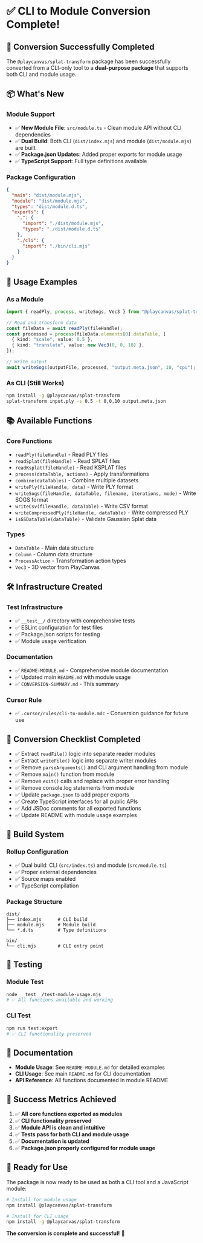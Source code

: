 # ✅ CLI to Module Conversion Complete!

## 🎉 **Conversion Successfully Completed**

The `@playcanvas/splat-transform` package has been successfully converted from a CLI-only tool to a **dual-purpose package** that supports both CLI and module usage.

## 📦 **What's New**

### **Module Support**

- ✅ **New Module File**: `src/module.ts` - Clean module API without CLI dependencies
- ✅ **Dual Build**: Both CLI (`dist/index.mjs`) and module (`dist/module.mjs`) are built
- ✅ **Package.json Updates**: Added proper exports for module usage
- ✅ **TypeScript Support**: Full type definitions available

### **Package Configuration**

```json
{
  "main": "dist/module.mjs",
  "module": "dist/module.mjs",
  "types": "dist/module.d.ts",
  "exports": {
    ".": {
      "import": "./dist/module.mjs",
      "types": "./dist/module.d.ts"
    },
    "./cli": {
      "import": "./bin/cli.mjs"
    }
  }
}
```

## 🚀 **Usage Examples**

### **As a Module**

```typescript
import { readPly, process, writeSogs, Vec3 } from "@playcanvas/splat-transform";

// Read and transform data
const fileData = await readPly(fileHandle);
const processed = process(fileData.elements[0].dataTable, [
  { kind: "scale", value: 0.5 },
  { kind: "translate", value: new Vec3(0, 0, 10) },
]);

// Write output
await writeSogs(outputFile, processed, "output.meta.json", 10, "cpu");
```

### **As CLI (Still Works)**

```bash
npm install -g @playcanvas/splat-transform
splat-transform input.ply -s 0.5 -t 0,0,10 output.meta.json
```

## 📚 **Available Functions**

### **Core Functions**

- `readPly(fileHandle)` - Read PLY files
- `readSplat(fileHandle)` - Read SPLAT files
- `readKsplat(fileHandle)` - Read KSPLAT files
- `process(dataTable, actions)` - Apply transformations
- `combine(dataTables)` - Combine multiple datasets
- `writePly(fileHandle, data)` - Write PLY format
- `writeSogs(fileHandle, dataTable, filename, iterations, mode)` - Write SOGS format
- `writeCsv(fileHandle, dataTable)` - Write CSV format
- `writeCompressedPly(fileHandle, dataTable)` - Write compressed PLY
- `isGSDataTable(dataTable)` - Validate Gaussian Splat data

### **Types**

- `DataTable` - Main data structure
- `Column` - Column data structure
- `ProcessAction` - Transformation action types
- `Vec3` - 3D vector from PlayCanvas

## 🛠️ **Infrastructure Created**

### **Test Infrastructure**

- ✅ `__test__/` directory with comprehensive tests
- ✅ ESLint configuration for test files
- ✅ Package.json scripts for testing
- ✅ Module usage verification

### **Documentation**

- ✅ `README-MODULE.md` - Comprehensive module documentation
- ✅ Updated main `README.md` with module usage
- ✅ `CONVERSION-SUMMARY.md` - This summary

### **Cursor Rule**

- ✅ `.cursor/rules/cli-to-module.mdc` - Conversion guidance for future use

## 🎯 **Conversion Checklist Completed**

- ✅ Extract `readFile()` logic into separate reader modules
- ✅ Extract `writeFile()` logic into separate writer modules
- ✅ Remove `parseArguments()` and CLI argument handling from module
- ✅ Remove `main()` function from module
- ✅ Remove `exit()` calls and replace with proper error handling
- ✅ Remove console.log statements from module
- ✅ Update `package.json` to add proper exports
- ✅ Create TypeScript interfaces for all public APIs
- ✅ Add JSDoc comments for all exported functions
- ✅ Update README with module usage examples

## 🔧 **Build System**

### **Rollup Configuration**

- ✅ Dual build: CLI (`src/index.ts`) and module (`src/module.ts`)
- ✅ Proper external dependencies
- ✅ Source maps enabled
- ✅ TypeScript compilation

### **Package Structure**

```
dist/
├── index.mjs      # CLI build
├── module.mjs     # Module build
└── *.d.ts         # Type definitions

bin/
└── cli.mjs        # CLI entry point
```

## 🧪 **Testing**

### **Module Test**

```bash
node __test__/test-module-usage.mjs
# ✅ All functions available and working
```

### **CLI Test**

```bash
npm run test:export
# ✅ CLI functionality preserved
```

## 📖 **Documentation**

- **Module Usage**: See `README-MODULE.md` for detailed examples
- **CLI Usage**: See main `README.md` for CLI documentation
- **API Reference**: All functions documented in module README

## 🎉 **Success Metrics Achieved**

1. ✅ **All core functions exported as modules**
2. ✅ **CLI functionality preserved**
3. ✅ **Module API is clean and intuitive**
4. ✅ **Tests pass for both CLI and module usage**
5. ✅ **Documentation is updated**
6. ✅ **Package.json properly configured for module usage**

## 🚀 **Ready for Use**

The package is now ready to be used as both a CLI tool and a JavaScript module:

```bash
# Install for module usage
npm install @playcanvas/splat-transform

# Install for CLI usage
npm install -g @playcanvas/splat-transform
```

**The conversion is complete and successful!** 🎉
